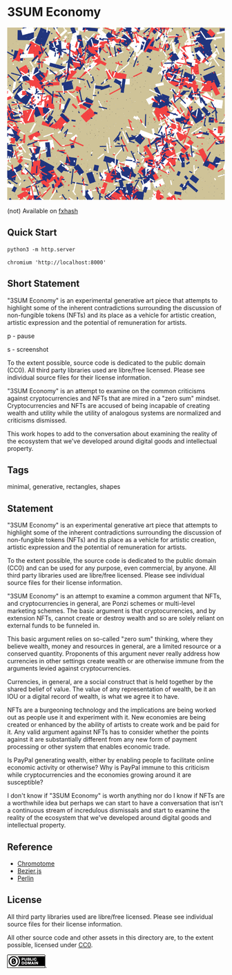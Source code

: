 3SUM Economy
===

[![screenshot](../img/3sum_economy.png)](https://github.com/abetusk/iao/tree/main/3sum-economy)

(not) Available on [fxhash](https://www.fxhash.xyz/generative/slug/PROJECT)

Quick Start
---

```
python3 -m http.server
```

```
chromium 'http://localhost:8000'
```

Short Statement
---

"3SUM Economy" is an experimental generative art piece that attempts to highlight some of the inherent contradictions surrounding the discussion of non-fungible tokens (NFTs) and its place as a vehicle for artistic creation, artistic expression and the potential of remuneration for artists.

p - pause

s - screenshot

To the extent possible, source code is dedicated to the public domain (CC0). All third party libraries used are libre/free licensed. Please see individual source files for their license information.

"3SUM Economy" is an attempt to examine on the common criticisms against cryptocurrencies and NFTs that are mired in a "zero sum" mindset.  Cryptocurrencies and NFTs are accused of being incapable of creating wealth and utility while the utility of analogous systems are normalized and criticisms dismissed.

This work hopes to add to the conversation about examining the reality of the ecosystem that we've developed around digital goods and intellectual property.

Tags
---

minimal, generative, rectangles, shapes

Statement
---

"3SUM Economy" is an experimental generative art piece that
attempts to highlight some of the inherent contradictions
surrounding the discussion of non-fungible tokens (NFTs) and
its place as a vehicle for artistic creation, artistic expression
and the potential of remuneration for artists.

To the extent possible, the source code is dedicated to the public
domain (CC0) and can be used for any purpose, even commercial, by anyone.
All third party libraries used are libre/free licensed.
Please see individual source files for their license information.

"3SUM Economy" is an attempt to examine a common argument that NFTs, and cryptocurrencies
in general, are Ponzi schemes or multi-level marketing schemes.
The basic argument is that cryptocurrencies, and by extension NFTs,
cannot create or destroy wealth and so are solely reliant on
external funds to be funneled in.

This basic argument relies on so-called "zero sum" thinking,
where they believe wealth, money and resources in general, are
a limited resource or a conserved quantity.
Proponents of this argument never really address how currencies
in other settings create wealth or are otherwise immune from
the arguments levied against cryptocurrencies.

Currencies, in general, are a social construct that is held together by
the shared belief of value.
The value of any representation of wealth, be it an IOU or a digital
record of wealth, is what we agree it to have.

NFTs are a burgeoning technology and the implications are being
worked out as people use it and experiment with it.
New economies are being created or enhanced by the ability
of artists to create work and be paid for it.
Any valid argument against NFTs has to consider whether the
points against it are substantially different from any new
form of payment processing or other system that enables economic
trade.

Is PayPal generating wealth, either by enabling people
to facilitate online economic activity or otherwise?
Why is PayPal immune to this criticism while cryptocurrencies
and the economies growing around it are susceptible?

I don't know if "3SUM Economy"
is worth anything nor do I know if NFTs are
a worthwhile idea but perhaps we can start
to have a conversation that isn't a continuous
stream of incredulous dismissals and start to examine
the reality of the ecosystem that we've developed
around digital goods and intellectual property.

Reference
---

* [Chromotome](https://github.com/kgolid/chromotome)
* [Bezier.js](https://github.com/Pomax/bezierjs)
* [Perlin](https://github.com/josephg/noisejs)

License
---

All third party libraries used are libre/free licensed.
Please see individual source files for their license information.

All other source code and other assets in this directory are, to the extent possible, licensed
under [CC0](https://creativecommons.org/publicdomain/zero/1.0/).

![CC0](../img/cc0_88x31.png).
